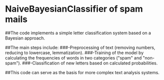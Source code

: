 # NaiveBayesianClassifier of spam mails

##The code implements a simple letter classification system based on a Bayesian approach. 

##The main steps include:
###-Preprocessing of text (removing numbers, reducing to lowercase, lemmatization).
###-Training of the model by calculating the frequencies of words in two categories ("spam" and "non-spam").
###-Classification of new letters based on calculated probabilities.

##This code can serve as the basis for more complex text analysis systems.
